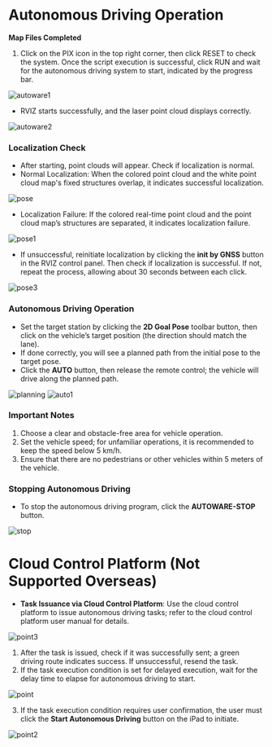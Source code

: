 # Autonomous Driving Operation

**Map Files Completed**

1. Click on the PIX icon in the top right corner, then click RESET to check the system. Once the script execution is successful, click RUN and wait for the autonomous driving system to start, indicated by the progress bar.

![autoware1](./images/autoware1.png)

- RVIZ starts successfully, and the laser point cloud displays correctly.

![autoware2](./images/autoware2.png)

### Localization Check

- After starting, point clouds will appear. Check if localization is normal.
- Normal Localization: When the colored point cloud and the white point cloud map's fixed structures overlap, it indicates successful localization.

![pose](./images/pose2.png)

- Localization Failure: If the colored real-time point cloud and the point cloud map’s structures are separated, it indicates localization failure.

![pose1](./images/pose1.png)

- If unsuccessful, reinitiate localization by clicking the **init by GNSS** button in the RVIZ control panel. Then check if localization is successful. If not, repeat the process, allowing about 30 seconds between each click.

![pose3](./images/planning3.png)

### Autonomous Driving Operation

- Set the target station by clicking the **2D Goal Pose** toolbar button, then click on the vehicle’s target position (the direction should match the lane).
- If done correctly, you will see a planned path from the initial pose to the target pose.
- Click the **AUTO** button, then release the remote control; the vehicle will drive along the planned path.

![planning](./images/planning2.png)
![auto1](./images/auto1png.png)

### Important Notes
1. Choose a clear and obstacle-free area for vehicle operation.
2. Set the vehicle speed; for unfamiliar operations, it is recommended to keep the speed below 5 km/h.
3. Ensure that there are no pedestrians or other vehicles within 5 meters of the vehicle.

### Stopping Autonomous Driving

- To stop the autonomous driving program, click the **AUTOWARE-STOP** button.

![stop](./images/stop.png)

# Cloud Control Platform (Not Supported Overseas)

- **Task Issuance via Cloud Control Platform**: Use the cloud control platform to issue autonomous driving tasks; refer to the cloud control platform user manual for details.

![point3](./images/point3.png)

1. After the task is issued, check if it was successfully sent; a green driving route indicates success. If unsuccessful, resend the task.
2. If the task execution condition is set for delayed execution, wait for the delay time to elapse for autonomous driving to start.

![point](./images/point1.png)

3. If the task execution condition requires user confirmation, the user must click the **Start Autonomous Driving** button on the iPad to initiate.

![point2](./images/point4.png)